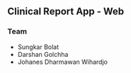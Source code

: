 ## Clinical Report App - Web 

### Team
- Sungkar Bolat
- Darshan Golchha
- Johanes Dharmawan Wihardjo
